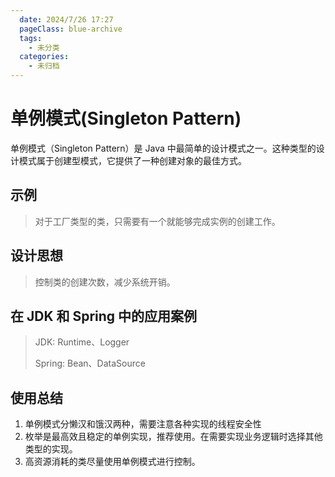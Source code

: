 ```yaml
---
  date: 2024/7/26 17:27
  pageClass: blue-archive
  tags:
    - 未分类
  categories:
    - 未归档
---
```


# 单例模式(Singleton Pattern)
单例模式（Singleton Pattern）是 Java 中最简单的设计模式之一。这种类型的设计模式属于创建型模式，它提供了一种创建对象的最佳方式。

## 示例

> 对于工厂类型的类，只需要有一个就能够完成实例的创建工作。

## 设计思想

> 控制类的创建次数，减少系统开销。

## 在 JDK 和 Spring 中的应用案例

> JDK: Runtime、Logger
>
> Spring: Bean、DataSource

## 使用总结

1. 单例模式分懒汉和饿汉两种，需要注意各种实现的线程安全性
2. 枚举是最高效且稳定的单例实现，推荐使用。在需要实现业务逻辑时选择其他类型的实现。
3. 高资源消耗的类尽量使用单例模式进行控制。
